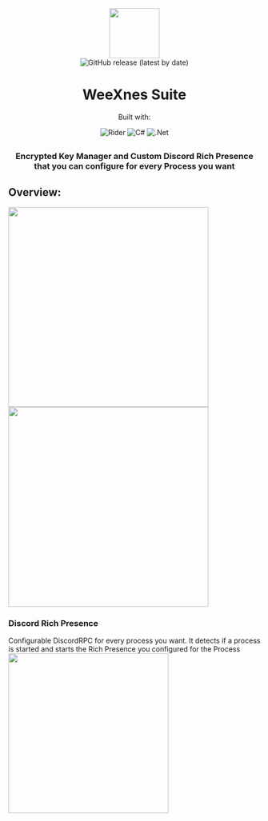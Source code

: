<div align="center">
    <img width="100" height="100" src="https://cdn.discordapp.com/attachments/741123537582162020/965619554426437732/wicon.png">
    <br>
    <img alt="GitHub release (latest by date)" src="https://img.shields.io/github/v/release/WeeXnes/WeeXnesSuite?color=%23702e94">
    
</div>
<h1 align="center">WeeXnes Suite</h1>
<div align="center">

Built with:

![Rider](https://img.shields.io/badge/Rider-000000.svg?style=for-the-badge&logo=Rider&logoColor=white&color=black&labelColor=crimson)
![C#](https://img.shields.io/badge/c%23-%23239120.svg?style=for-the-badge&logo=c-sharp&logoColor=white)
![.Net](https://img.shields.io/badge/.NET-5C2D91?style=for-the-badge&logo=.net&logoColor=white)

</div>

<h2></h2>

<h3 align="center">Encrypted Key Manager and Custom Discord Rich Presence that you can configure for every Process you want</h3>
<h2>Overview:</h2>
<image src="https://cdn.discordapp.com/attachments/741123537582162020/988509405815398472/keyview.png" height="400">
<image src="https://cdn.discordapp.com/attachments/741123537582162020/988509406658437250/settings.png" height="400">
  <h3>Discord Rich Presence</h3>
  Configurable DiscordRPC for every process you want. It detects if a process is started and starts the Rich Presence you configured for the Process
<image src="https://cdn.discordapp.com/attachments/741123537582162020/988509406293557258/rpc.png" height="320">
